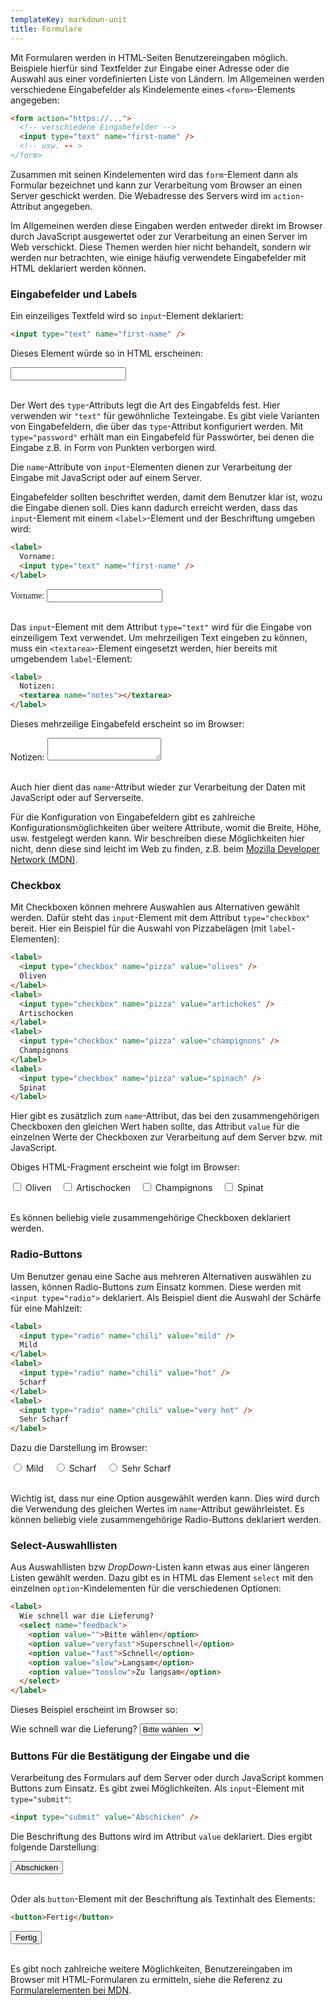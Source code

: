 ```yaml
---
templateKey: markdown-unit
title: Formulare
---
```


Mit Formularen werden in HTML-Seiten Benutzereingaben möglich. Beispiele hierfür
sind Textfelder zur Eingabe einer Adresse oder die Auswahl aus einer vordefinierten
Liste von Ländern. Im Allgemeinen werden verschiedene Eingabefelder als Kindelemente
eines `<form>`-Elements angegeben:

```html
<form action="https://...">
  <!-- verschiedene Eingabefelder -->
  <input type="text" name="first-name" />
  <!-- usw. -- >
</form>
```

Zusammen mit seinen Kindelementen wird das `form`-Element dann als Formular
bezeichnet und kann zur Verarbeitung vom Browser an einen Server geschickt
werden. Die Webadresse des Servers wird im `action`-Attribut angegeben.

Im Allgemeinen werden diese Eingaben werden entweder direkt im Browser durch
JavaScript ausgewertet oder zur Verarbeitung an einen Server im Web verschickt.
Diese Themen werden hier nicht behandelt, sondern wir werden nur betrachten, wie einige
häufig verwendete Eingabefelder mit HTML deklariert werden können.

### Eingabefelder und Labels

Ein einzeiliges Textfeld wird so `input`-Element deklariert:

```html
<input type="text" name="first-name" />
```

Dieses Element würde so in HTML erscheinen:

<input type="text" name="first-name" />
<br/>
<br/>

Der Wert des `type`-Attributs legt die Art des Eingabfelds fest. Hier verwenden
wir `"text"` für gewöhnliche Texteingabe. Es gibt viele Varianten von Eingabefeldern,
die über das `type`-Attribut konfiguriert werden. Mit `type="password"` erhält man
ein Eingabefeld für Passwörter, bei denen die Eingabe z.B. in Form von Punkten
verborgen wird.

Die `name`-Attribute von `input`-Elementen dienen zur Verarbeitung der Eingabe
mit JavaScript oder auf einem Server.

Eingabefelder sollten beschriftet werden, damit dem Benutzer klar ist, wozu
die Eingabe dienen soll. Dies kann dadurch erreicht werden, dass das `input`-Element
mit einem `<label>`-Element und der Beschriftung umgeben wird:

```html
<label>
  Vorname:
  <input type="text" name="first-name" />
</label>
```

<label style="font-family: serif">
  Vorname:
  <input type="text" name="first-name" />
</label>
<br/>
<br/>

Das `input`-Element mit dem Attribut `type="text"` wird für die Eingabe von
einzeiligem Text verwendet. Um mehrzeiligen Text eingeben zu können, muss
ein `<textarea>`-Element eingesetzt werden, hier bereits mit umgebendem `label`-Element:

```html
<label>
  Notizen:
  <textarea name="notes"></textarea>
</label>
```

Dieses mehrzeilige Eingabefeld erscheint so im Browser:

<label>
  Notizen:
  <textarea name="notes"></textarea>
</label>
<br/>
<br/>

Auch hier dient das `name`-Attribut wieder zur Verarbeitung der Daten mit JavaScript
oder auf Serverseite.

Für die Konfiguration von Eingabefeldern gibt es zahlreiche Konfigurationsmöglichkeiten
über weitere Attribute, womit die Breite, Höhe, usw. festgelegt werden kann. Wir beschreiben
diese Möglichkeiten hier nicht, denn diese sind leicht im Web zu finden, z.B. beim
[Mozilla Developer Network (MDN)](https://developer.mozilla.org/en-US/docs/Web/HTML/Element/input).

### Checkbox

Mit Checkboxen können mehrere Auswahlen aus Alternativen gewählt werden.
Dafür steht das `input`-Element mit dem Attribut `type="checkbox"` bereit.
Hier ein Beispiel für die Auswahl von Pizzabelägen (mit `label`-Elementen):

```html
<label>
  <input type="checkbox" name="pizza" value="olives" />
  Oliven
</label>
<label>
  <input type="checkbox" name="pizza" value="artichokes" />
  Artischocken
</label>
<label>
  <input type="checkbox" name="pizza" value="champignons" />
  Champignons
</label>
<label>
  <input type="checkbox" name="pizza" value="spinach" />
  Spinat
</label>
```

Hier gibt es zusätzlich zum `name`-Attribut, das bei den zusammengehörigen
Checkboxen den gleichen Wert haben sollte, das Attribut `value` für die
einzelnen Werte der Checkboxen zur Verarbeitung auf dem Server bzw. mit JavaScript.

Obiges HTML-Fragment erscheint wie folgt im Browser:

<label>      
  <input style="margin-right: 3px" type="checkbox" name="pizza" value="olives"/>
  Oliven&nbsp;&nbsp;&nbsp;
</label>
<label>      
  <input style="margin-right: 3px" type="checkbox" name="pizza" value="artichokes"/>
  Artischocken&nbsp;&nbsp;&nbsp;
</label>
<label>      
  <input style="margin-right: 3px" type="checkbox" name="pizza" value="champignons"/>
  Champignons&nbsp;&nbsp;&nbsp;
</label>
<label>      
  <input style="margin-right: 3px" type="checkbox" name="pizza" value="spinach"/>
  Spinat&nbsp;&nbsp;&nbsp;
</label>
<br/>
<br/>

Es können beliebig viele zusammengehörige Checkboxen deklariert werden.

### Radio-Buttons

Um Benutzer genau eine Sache aus mehreren Alternativen auswählen zu lassen, können
Radio-Buttons zum Einsatz kommen. Diese werden mit `<input type="radio">` deklariert.
Als Beispiel dient die Auswahl der Schärfe für eine Mahlzeit:

```html
<label>
  <input type="radio" name="chili" value="mild" />
  Mild
</label>
<label>
  <input type="radio" name="chili" value="hot" />
  Scharf
</label>
<label>
  <input type="radio" name="chili" value="very hot" />
  Sehr Scharf
</label>
```

Dazu die Darstellung im Browser:

<label>
  <input style="margin-right: 3px" type="radio" name="chili" value="mild" />
  Mild&nbsp;&nbsp;&nbsp;
</label>
<label>
  <input style="margin-right: 3px" type="radio" name="chili" value="hot" />
  Scharf&nbsp;&nbsp;&nbsp;
</label>
<label>
  <input style="margin-right: 3px" type="radio" name="chili" value="very hot" />
  Sehr Scharf&nbsp;&nbsp;&nbsp;
</label>
<br/>
<br/>

Wichtig ist, dass nur eine Option ausgewählt werden kann. Dies wird durch die
Verwendung des gleichen Wertes im `name`-Attribut gewährleistet. Es können beliebig viele
zusammengehörige Radio-Buttons deklariert werden.

### Select-Auswahllisten

Aus Auswahllisten bzw _DropDown_-Listen kann etwas aus einer längeren Listen
gewählt werden. Dazu gibt es in HTML das Element `select` mit den einzelnen
`option`-Kindelementen für die verschiedenen Optionen:

```html
<label>
  Wie schnell war die Lieferung?
  <select name="feedback">
    <option value="">Bitte wählen</option>
    <option value="veryfast">Superschnell</option>
    <option value="fast">Schnell</option>
    <option value="slow">Langsam</option>
    <option value="tooslow">Zu langsam</option>
  </select>
</label>
```

Dieses Beispiel erscheint im Browser so:

<label>
  Wie schnell war die Lieferung?
  <select name="feedback">
    <option value="">Bitte wählen</option>
    <option value="veryfast">Superschnell</option>
    <option value="fast">Schnell</option>
    <option value="slow">Langsam</option>
    <option value="tooslow">Zu langsam</option>
  </select>
</label>

### Buttons Für die Bestätigung der Eingabe und die

Verarbeitung des Formulars auf dem Server oder durch JavaScript kommen
Buttons zum Einsatz. Es gibt zwei Möglichkeiten. Als `input`-Element
mit `type="submit"`:

```html
<input type="submit" value="Abschicken" />
```

Die Beschriftung des Buttons wird im Attribut `value` deklariert. Dies ergibt
folgende Darstellung:

<input type="submit" value="Abschicken"/>
<br/>
<br/>

Oder als `button`-Element mit der Beschriftung als Textinhalt des Elements:

```html
<button>Fertig</button>
```

<button>Fertig</button>
<br/>
<br/>

Es gibt noch zahlreiche weitere Möglichkeiten, Benutzereingaben im Browser mit
HTML-Formularen zu ermitteln, siehe die Referenz zu [Formularelementen bei MDN](https://developer.mozilla.org/en-US/docs/Web/HTML/Element#Forms).

```

```
